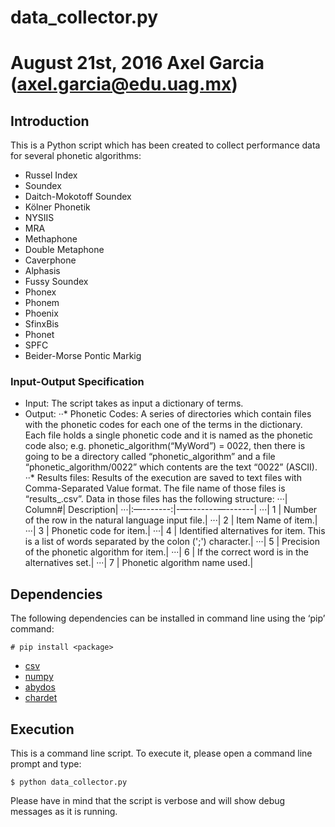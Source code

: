 # data_collector.py
August 21st, 2016
Axel Garcia (axel.garcia@edu.uag.mx)
=====

## Introduction
This is a Python script which has been created to collect performance data for several phonetic algorithms:
* Russel Index
* Soundex
* Daitch-Mokotoff Soundex
* Kölner Phonetik
* NYSIIS
* MRA
* Methaphone
* Double Metaphone
* Caverphone
* Alphasis
* Fussy Soundex
* Phonex
* Phonem
* Phoenix
* SfinxBis
* Phonet
* SPFC
* Beider-Morse Pontic Markig

### Input-Output Specification

* Input: The script takes as input a dictionary of terms. 
* Output: 
··* Phonetic Codes: A series of directories which contain files with the phonetic codes for each one of the terms in the dictionary. Each file holds a single phonetic code and it is named as the phonetic code also; e.g. phonetic_algorithm(“MyWord”) = 0022, then there is going to be a directory called “phonetic_algorithm” and a file “phonetic_algorithm/0022” which contents are the text “0022” (ASCII).
··* Results files: Results of the execution are saved to text files with Comma-Separated Value format. The file name of those files is “results_<algortihm name>.csv”. Data in those files has the following structure:
···| Column#|  Description|
···|:—-------:|-—-------—-------|
···|    1   |  Number of the row in the natural language input file.|
···|    2   |  Item Name of item.|
···|    3   |  Phonetic code for item.|
···|    4   |  Identified alternatives for item. This is a list of words separated by the colon (';') character.|
···|    5   |  Precision of the phonetic algorithm for item.|
···|    6   |  If the correct word is in the alternatives set.|
···|    7   |  Phonetic algorithm name used.|

## Dependencies
The following dependencies can be installed in command line using the ‘pip’ command:
```
# pip install <package>
```

* [csv](https://pypi.python.org/pypi/csv)
* [numpy](https://pypi.python.org/pypi/numpy)
* [abydos](https://pypi.python.org/pypi/abydos)
* [chardet](https://pypi.python.org/pypi/chardet)

## Execution
This is a command line script. To execute it, please open a command line prompt and type:
```
$ python data_collector.py
```

Please have in mind that the script is verbose and will show debug messages as it is running.
